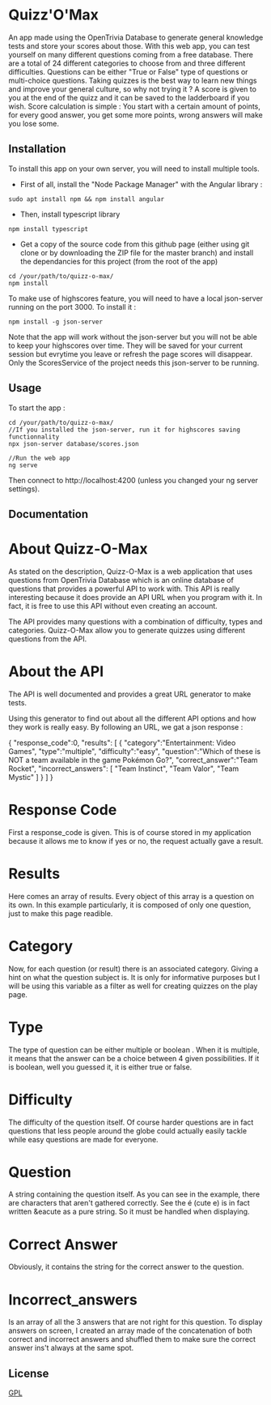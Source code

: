 # Quizz'O'Max
An app made using the OpenTrivia Database to generate general knowledge tests and store your scores about those. With this web app, you can test yourself on many different questions coming from a free database. There are a total of 24 different categories to choose from and three different difficulties. Questions can be either "True or False" type of questions or multi-choice questions. Taking quizzes is the best way to learn new things and improve your general culture, so why not trying it ? A score is given to you at the end of the quizz and it can be saved to the ladderboard if you wish.
Score calculation is simple : You start with a certain amount of points, for every good answer, you get some more points, wrong answers will make you lose some.

## Installation
To install this app on your own server, you will need to install multiple tools.  

- First of all, install the "Node Package Manager" with the Angular library :  
```
sudo apt install npm && npm install angular
```
- Then, install typescript library
```
npm install typescript
```
- Get a copy of the source code from this github page (either using git clone or by downloading the ZIP file for the master branch) and install the dependancies for this project (from the root of the app)
```
cd /your/path/to/quizz-o-max/
npm install
```

To make use of highscores feature, you will need to have a local json-server running on the port 3000. To install it :
```
npm install -g json-server
```
Note that the app will work without the json-server but you will not be able to keep your highscores over time. They will be saved for your current session but evrytime you leave or refresh the page scores will disappear. Only the ScoresService of the project needs this json-server to be running.

## Usage
To start the app :

```
cd /your/path/to/quizz-o-max/
//If you installed the json-server, run it for highscores saving functionnality
npx json-server database/scores.json

//Run the web app
ng serve
```

Then connect to http://localhost:4200 (unless you changed your ng server settings).

## Documentation

# About Quizz-O-Max
As stated on the description, Quizz-O-Max is a web application that uses questions from OpenTrivia Database which is an online database of questions that provides a powerful API to work with. This API is really interesting because it does provide an API URL when you program with it. In fact, it is free to use this API without even creating an account.

The API provides many questions with a combination of difficulty, types and categories. Quizz-O-Max allow you to generate quizzes using different questions from the API.

# About the API
The API is well documented and provides a great URL generator to make tests.

Using this generator to find out about all the different API options and how they work is really easy.
By following an URL, we gat a json response :

{ "response_code":0, "results": [ { "category":"Entertainment: Video Games", "type":"multiple", "difficulty":"easy", "question":"Which of these is NOT a team available in the game Pok&eacute;mon Go?", "correct_answer":"Team Rocket", "incorrect_answers": [ "Team Instinct", "Team Valor", "Team Mystic" ] } ] }

# Response Code
First a
response_code
is given. This is of course stored in my application because it allows me to know if yes or no, the request actually gave a result.

# Results
Here comes an array of results. Every object of this array is a question on its own. In this example particularly, it is composed of only one question, just to make this page readible.

# Category
Now, for each question (or result) there is an associated category. Giving a hint on what the question subject is. It is only for informative purposes but I will be using this variable as a filter as well for creating quizzes on the play page.

# Type
The type of question can be either
multiple
or
boolean
. When it is multiple, it means that the answer can be a choice between 4 given possibilities. If it is boolean, well you guessed it, it is either true or false.

# Difficulty
The difficulty of the question itself. Of course harder questions are in fact questions that less people around the globe could actually easily tackle while easy questions are made for everyone.

# Question
A string containing the question itself. As you can see in the example, there are characters that aren't gathered correctly. See the
é (cute e)
is in fact written
&eacute
as a pure string. So it must be handled when displaying.

# Correct Answer
Obviously, it contains the string for the correct answer to the question.

# Incorrect_answers
Is an array of all the 3 answers that are not right for this question. To display answers on screen, I created an array made of the concatenation of both correct and incorrect answers and shuffled them to make sure the correct answer ins't always at the same spot.

## License
[GPL](https://choosealicense.com/licenses/gpl-3.0/)
